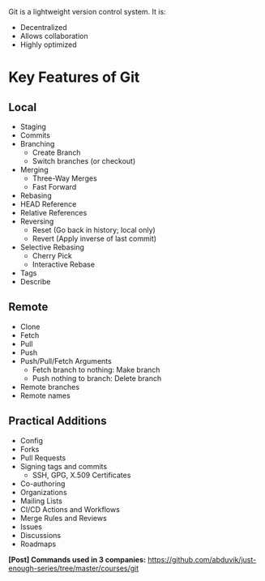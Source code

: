 Git is a lightweight version control system. It is:
- Decentralized
- Allows collaboration
- Highly optimized

# Key Features of Git
## Local
- Staging
- Commits
- Branching
	- Create Branch
	- Switch branches (or checkout)
- Merging
	- Three-Way Merges
	- Fast Forward
- Rebasing
- HEAD Reference
- Relative References
- Reversing
	- Reset (Go back in history; local only)
	- Revert (Apply inverse of last commit)
- Selective Rebasing
	- Cherry Pick
	- Interactive Rebase
- Tags
- Describe
## Remote
- Clone
- Fetch
- Pull
- Push
- Push/Pull/Fetch Arguments
	- Fetch branch to nothing: Make branch
	- Push nothing to branch: Delete branch
- Remote branches
- Remote names
## Practical Additions
- Config
- Forks
- Pull Requests
- Signing tags and commits
	- SSH, GPG, X.509 Certificates
- Co-authoring
- Organizations
- Mailing Lists
- CI/CD Actions and Workflows
- Merge Rules and Reviews
- Issues
- Discussions
- Roadmaps

**[Post] Commands used in 3 companies:**
https://github.com/abduvik/just-enough-series/tree/master/courses/git